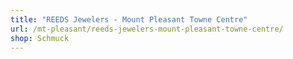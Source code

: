 ```yaml
---
title: "REEDS Jewelers - Mount Pleasant Towne Centre"
url: /mt-pleasant/reeds-jewelers-mount-pleasant-towne-centre/
shop: Schmuck
---
```

